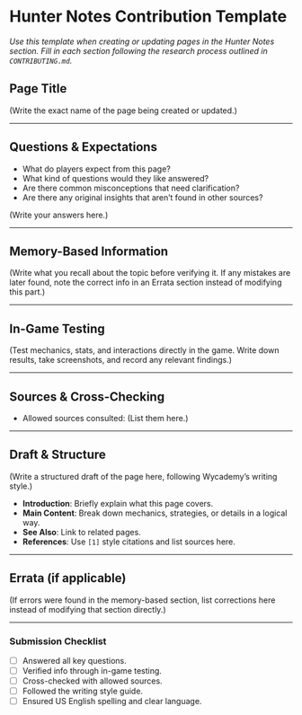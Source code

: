 # Hunter Notes Contribution Template

*Use this template when creating or updating pages in the Hunter Notes section. Fill in each section following the research process outlined in `CONTRIBUTING.md`.*

## Page Title

(Write the exact name of the page being created or updated.)

---

## Questions & Expectations

- What do players expect from this page?
- What kind of questions would they like answered?
- Are there common misconceptions that need clarification?
- Are there any original insights that aren’t found in other sources?

(Write your answers here.)

---

## Memory-Based Information

(Write what you recall about the topic before verifying it. If any mistakes are later found, note the correct info in an Errata section instead of modifying this part.)

---

## In-Game Testing

(Test mechanics, stats, and interactions directly in the game. Write down results, take screenshots, and record any relevant findings.)

---

## Sources & Cross-Checking

- Allowed sources consulted: (List them here.)

---

## Draft & Structure

(Write a structured draft of the page here, following Wycademy’s writing style.)

- **Introduction**: Briefly explain what this page covers.
- **Main Content**: Break down mechanics, strategies, or details in a logical way.
- **See Also**: Link to related pages.
- **References**: Use `[1]` style citations and list sources here.

---

## Errata (if applicable)

(If errors were found in the memory-based section, list corrections here instead of modifying that section directly.)

---

### Submission Checklist

- [ ] Answered all key questions.
- [ ] Verified info through in-game testing.
- [ ] Cross-checked with allowed sources.
- [ ] Followed the writing style guide.
- [ ] Ensured US English spelling and clear language.
